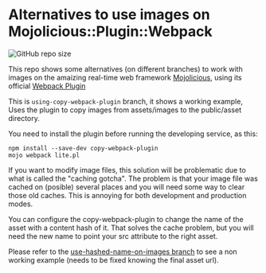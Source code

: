 # Alternatives to use images on Mojolicious::Plugin::Webpack
![GitHub repo size](https://img.shields.io/github/repo-size/dmanto/mojo-webpack-case)

This repo shows some alternatives (on different branches) to work with images on the amaizing real-time web framework [Mojolicious](https://metacpan.org/pod/Mojolicious), using its official [Webpack Plugin](https://metacpan.org/pod/Mojolicious::Plugin::Webpack)

This is ```using-copy-webpack-plugin``` branch, it shows a working example, Uses the plugin to copy images from assets/images to the public/asset directory.

You need to install the plugin before running the developing service, as this:

```shell
npm install --save-dev copy-webpack-plugin
mojo webpack lite.pl
```

If you want to modify image files, this solution will be problematic due to what is called the "caching gotcha". The problem is that your image file was cached on (posible) several places and you will need some way to clear those old caches. This is annoying for both development and production modes.

You can configure the copy-webpack-plugin to change the name of the asset with a content hash of it. That solves the cache problem, but you will need the new name to point your src attribute to the right asset.

Please refer to the [use-hashed-name-on-images branch](https://github.com/dmanto/mojo-webpack-case/tree/use-hashed-name-on-images) to see a non working example (needs to be fixed knowing the final asset url).